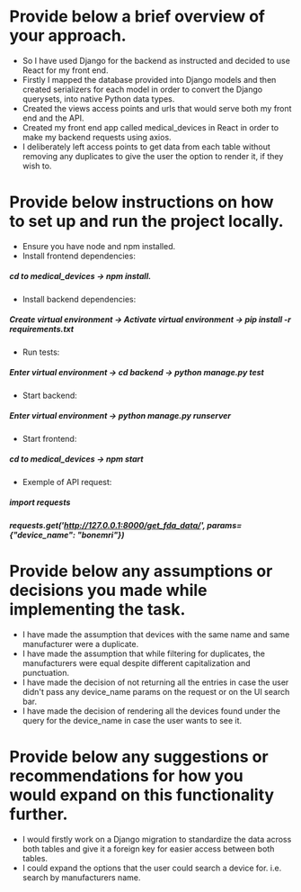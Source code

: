 # Provide below a brief overview of your approach.
- So I have used Django for the backend as instructed and decided to use React for my front end. 
- Firstly I mapped the database provided into Django models and then created serializers for each model in order to convert the Django querysets, into native Python data types.
- Created the views access points and urls that would serve both my front end and the API. 
- Created my front end app called medical_devices in React in order to make my backend requests using axios.
- I deliberately left access points to get data from each table without removing any duplicates to give the user the option to render it, if they wish to.

# Provide below instructions on how to set up and run the project locally.
- Ensure you have node and npm installed.
- Install frontend dependencies: 
##### cd to medical_devices -> npm install.
- Install backend dependencies:
##### Create virtual environment -> Activate virtual environment -> pip install -r requirements.txt
- Run tests: 
##### Enter virtual environment -> cd backend -> python manage.py test
- Start backend: 
##### Enter virtual environment -> python manage.py runserver
- Start frontend: 
##### cd to medical_devices -> npm start
- Exemple of API request: 
##### import requests 
##### requests.get('http://127.0.0.1:8000/get_fda_data/', params={"device_name": "bonemri"})

# Provide below any assumptions or decisions you made while implementing the task.
- I have made the assumption that devices with the same name and same manufacturer were a duplicate. 
- I have made the assumption that while filtering for duplicates, the manufacturers were equal despite different capitalization and punctuation.
- I have made the decision of not returning all the entries in case the user didn't pass any device_name params on the request or on the UI search bar. 
- I have made the decision of rendering all the devices found under the query for the device_name in case the user wants to see it.

# Provide below any suggestions or recommendations for how you would expand on this functionality further. 
- I would firstly work on a Django migration to standardize the data across both tables and give it a foreign key for easier access between both tables.
- I could expand the options that the user could search a device for. i.e. search by manufacturers name.